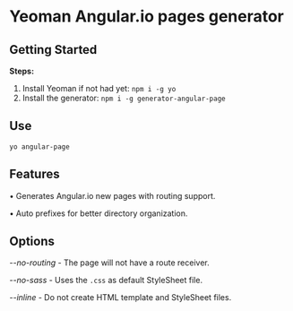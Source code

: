 # Yeoman Angular.io pages generator

## Getting Started

**Steps:**
1. Install Yeoman if not had yet: `npm i -g yo`
2. Install the generator: `npm i -g generator-angular-page`

## Use

`yo angular-page`

## Features

• Generates Angular.io new pages with routing support.

• Auto prefixes for better directory organization.

## Options

*--no-routing* - The page will not have a route receiver.

*--no-sass*    - Uses the `.css` as default StyleSheet file.

*--inline*     - Do not create HTML template and StyleSheet files.
